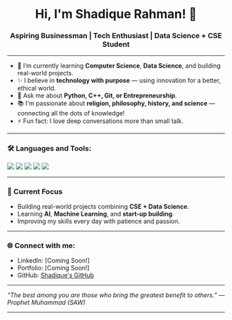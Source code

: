<h1 align="center">Hi, I'm Shadique Rahman! 👋</h1>
<h3 align="center">Aspiring Businessman | Tech Enthusiast | Data Science + CSE Student</h3>

---

- 🌱 I’m currently learning **Computer Science**, **Data Science**, and building real-world projects.
- ✨ I believe in **technology with purpose** — using innovation for a better, ethical world.
- 💬 Ask me about **Python, C++, Git, or Entrepreneurship**.
- 📚 I'm passionate about **religion, philosophy, history, and science** — connecting all the dots of knowledge!
- ⚡ Fun fact: I love deep conversations more than small talk.

---

### 🛠️ Languages and Tools:
<p align="left">
  <img src="https://img.shields.io/badge/Python-3776AB?style=for-the-badge&logo=python&logoColor=white" />
  <img src="https://img.shields.io/badge/C++-00599C?style=for-the-badge&logo=c%2B%2B&logoColor=white" />
  <img src="https://img.shields.io/badge/Git-F05032?style=for-the-badge&logo=git&logoColor=white" />
  <img src="https://img.shields.io/badge/GitHub-181717?style=for-the-badge&logo=github&logoColor=white" />
  <img src="https://img.shields.io/badge/SQL-4479A1?style=for-the-badge&logo=postgresql&logoColor=white" />
</p>

---

### 🚀 Current Focus
- Building real-world projects combining **CSE + Data Science**.
- Learning **AI**, **Machine Learning**, and **start-up building**.
- Improving my skills every day with patience and passion.

---

### 🌐 Connect with me:
- LinkedIn: [Coming Soon!]
- Portfolio: [Coming Soon!]
- GitHub: [Shadique's GitHub](https://github.com/Cosmos-4)

---

_“The best among you are those who bring the greatest benefit to others.” — Prophet Muhammad (SAW)_

---
